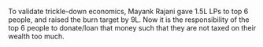 To validate trickle-down economics, Mayank Rajani gave 1.5L LPs to top 6 people, and raised the burn target by 9L. Now it is the responsibility of the top 6 people to donate/loan that money such that they are not taxed on their wealth too much.
